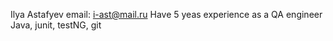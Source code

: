 Ilya Astafyev
email: i-ast@mail.ru
Have 5 yeas experience as a QA engineer
Java, junit, testNG, git
